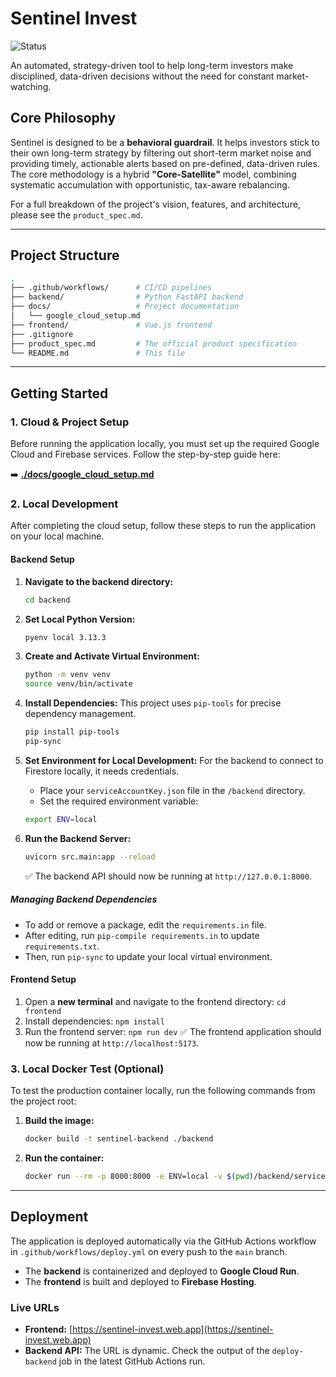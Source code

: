 # Sentinel Invest 

![Status](https://img.shields.io/badge/status-Work%20In%20Progress-orange)

An automated, strategy-driven tool to help long-term investors make disciplined, data-driven decisions without the need for constant market-watching.

## Core Philosophy

Sentinel is designed to be a **behavioral guardrail**. It helps investors stick to their own long-term strategy by filtering out short-term market noise and providing timely, actionable alerts based on pre-defined, data-driven rules. The core methodology is a hybrid **"Core-Satellite"** model, combining systematic accumulation with opportunistic, tax-aware rebalancing.

For a full breakdown of the project's vision, features, and architecture, please see the `product_spec.md`.

---

## Project Structure

```bash
.
├── .github/workflows/      # CI/CD pipelines
├── backend/                # Python FastAPI backend
├── docs/                   # Project documentation
│   └── google_cloud_setup.md
├── frontend/               # Vue.js frontend
├── .gitignore
├── product_spec.md         # The official product specification
└── README.md               # This file
``` 

---

## Getting Started

### 1. Cloud & Project Setup

Before running the application locally, you must set up the required Google Cloud and Firebase services. Follow the step-by-step guide here:

➡️ **[./docs/google_cloud_setup.md](./docs/google_cloud_setup.md)**

### 2. Local Development

After completing the cloud setup, follow these steps to run the application on your local machine.

#### Backend Setup
1.  **Navigate to the backend directory:**
    ```bash
    cd backend
    ```

2.  **Set Local Python Version:**
    ```bash
    pyenv local 3.13.3
    ```

3.  **Create and Activate Virtual Environment:**
    ```bash
    python -m venv venv
    source venv/bin/activate
    ```

4.  **Install Dependencies:**
    This project uses `pip-tools` for precise dependency management.
    ```bash
    pip install pip-tools
    pip-sync
    ```

5.  **Set Environment for Local Development:**
    For the backend to connect to Firestore locally, it needs credentials.
    - Place your `serviceAccountKey.json` file in the `/backend` directory.
    - Set the required environment variable:
    ```bash
    export ENV=local
    ```

6.  **Run the Backend Server:**

    ```bash
    uvicorn src.main:app --reload
    ```
    ✅ The backend API should now be running at `http://127.0.0.1:8000`.

##### Managing Backend Dependencies

- To add or remove a package, edit the `requirements.in` file.
- After editing, run `pip-compile requirements.in` to update `requirements.txt`.
- Then, run `pip-sync` to update your local virtual environment.

#### Frontend Setup
1.  Open a **new terminal** and navigate to the frontend directory: `cd frontend`
2.  Install dependencies: `npm install`
3.  Run the frontend server: `npm run dev`
    ✅ The frontend application should now be running at `http://localhost:5173`.

### 3. Local Docker Test (Optional)

To test the production container locally, run the following commands from the project root:

1.  **Build the image:**
    ```bash
    docker build -t sentinel-backend ./backend
    ```
2.  **Run the container:**

    ```bash
    docker run --rm -p 8000:8000 -e ENV=local -v $(pwd)/backend/serviceAccountKey.json:/app/serviceAccountKey.json sentinel-backend
    ```

---

## Deployment

The application is deployed automatically via the GitHub Actions workflow in `.github/workflows/deploy.yml` on every push to the `main` branch.

-   The **backend** is containerized and deployed to **Google Cloud Run**.
-   The **frontend** is built and deployed to **Firebase Hosting**.

### Live URLs

-   **Frontend:** [https://sentinel-invest.web.app](https://sentinel-invest.web.app)
-   **Backend API:** The URL is dynamic. Check the output of the `deploy-backend` job in the latest GitHub Actions run.

